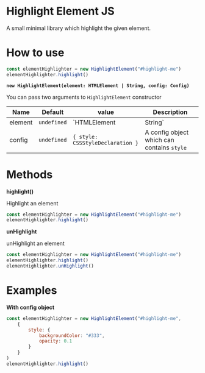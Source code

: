 Highlight Element JS
=======

A small minimal library which highlight the given element.

How to use
=======

```javascript
const elementHighlighter = new HighlightElement("#highlight-me")
elementHighlighter.highlight()
```

**`new HighlightElement(element: HTMLElement | String, config: Config)`**

You can pass two arguments to `HighlightElement` constructor

| Name                  | Default         | value                             | Description   |
| --------------------- | --------------- | --------------------------------- | ------------- |
| element               | `undefined`     | `HTMLElement | String`            | The element we wants to highlight |
| config                | `undefined`     | `{ style: CSSStyleDeclaration }`  | A config object which can contains `style`  |

Methods
=======

**highlight()**

Highlight an element

```javascript
const elementHighlighter = new HighlightElement("#highlight-me")
elementHighlighter.highlight()
```

**unHighlight**

unHighlight an element

```javascript
const elementHighlighter = new HighlightElement("#highlight-me")
elementHighlighter.highlight()
elementHighlighter.unHighlight()
```

Examples
======

**With config object**

```javascript
const elementHighlighter = new HighlightElement("#highlight-me",
    {
        style: {
            backgroundColor: "#333",
            opacity: 0.1
        }
    }
)
elementHighlighter.highlight()
```